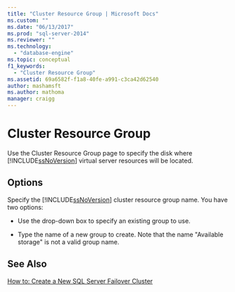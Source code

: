 ```yaml
---
title: "Cluster Resource Group | Microsoft Docs"
ms.custom: ""
ms.date: "06/13/2017"
ms.prod: "sql-server-2014"
ms.reviewer: ""
ms.technology: 
  - "database-engine"
ms.topic: conceptual
f1_keywords: 
  - "Cluster Resource Group"
ms.assetid: 69a6582f-f1a8-40fe-a991-c3ca42d62540
author: mashamsft
ms.author: mathoma
manager: craigg
---
```

# Cluster Resource Group
  Use the Cluster Resource Group page to specify the disk where [!INCLUDE[ssNoVersion](../../includes/ssnoversion-md.md)] virtual server resources will be located.  
  
## Options  
 Specify the [!INCLUDE[ssNoVersion](../../includes/ssnoversion-md.md)] cluster resource group name. You have two options:  
  
-   Use the drop-down box to specify an existing group to use.  
  
-   Type the name of a new group to create. Note that the name "Available storage" is not a valid group name.  
  
## See Also  
 [How to: Create a New SQL Server Failover Cluster](http://go.microsoft.com/fwlink/?LinkId=190960)  
  
  
